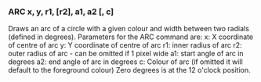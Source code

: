 

### ARC x, y, r1, [r2], a1, a2 [, c]

Draws an arc of a circle with a given colour and width between two radials (defined in degrees). Parameters for the ARC command are: x: X coordinate of centre of arc y: Y coordinate of centre of arc r1: inner radius of arc r2: outer radius of arc - can be omitted if 1 pixel wide a1: start angle of arc in degrees a2: end angle of arc in degrees c: Colour of arc (if omitted it will default to the foreground colour) Zero degrees is at the 12 o'clock position.